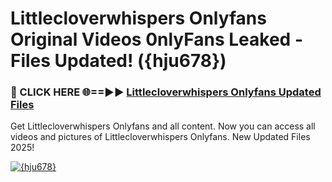 # Littlecloverwhispers Onlyfans Original Videos 0nlyFans Leaked - Files Updated! ({hju678})

<h3>🔴 CLICK HERE 🌐==►► <a href="https://tinyurl.com/ms9xzufz" rel="nofollow">Littlecloverwhispers Onlyfans Updated Files</a></h3>

Get Littlecloverwhispers Onlyfans and all content. Now you can access all videos and pictures of Littlecloverwhispers Onlyfans. New Updated Files 2025!

[![{hju678}](https://i.imgur.com/PQ7UWWw.gif)](https://tinyurl.com/ms9xzufz)